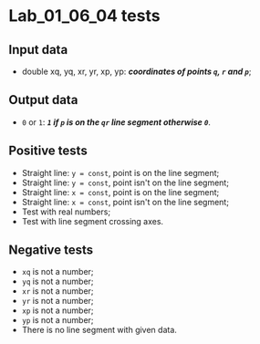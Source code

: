 # Lab_01_06_04 tests
## Input data
- double xq, yq, xr, yr, xp, yp: _**coordinates of points `q`, `r` and `p`**_;
## Output data
- `0` or `1`: _**`1` if `p` is on the `qr` line segment otherwise `0`**_.
## Positive tests
- Straight line: `y = const`, point is on the line segment;
- Straight line: `y = const`, point isn't on the line segment;
- Straight line: `x = const`, point is on the line segment;
- Straight line: `x = const`, point isn't on the line segment;
- Test with real numbers;
- Test with line segment crossing axes.
## Negative tests
- `xq` is not a number;
- `yq` is not a number;
- `xr` is not a number;
- `yr` is not a number;
- `xp` is not a number;
- `yp` is not a number;
- There is no line segment with given data.
